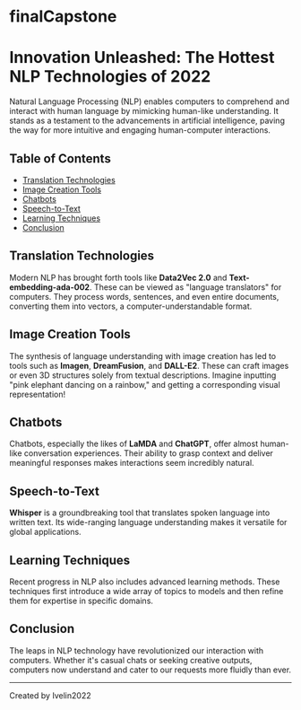 # finalCapstone
# Innovation Unleashed: The Hottest NLP Technologies of 2022

Natural Language Processing (NLP) enables computers to comprehend and interact with human language by mimicking human-like understanding. It stands as a testament to the advancements in artificial intelligence, paving the way for more intuitive and engaging human-computer interactions.

## Table of Contents
- [Translation Technologies](#translation-technologies)
- [Image Creation Tools](#image-creation-tools)
- [Chatbots](#chatbots)
- [Speech-to-Text](#speech-to-text)
- [Learning Techniques](#learning-techniques)
- [Conclusion](#conclusion)

## Translation Technologies
Modern NLP has brought forth tools like **Data2Vec 2.0** and **Text-embedding-ada-002**. These can be viewed as "language translators" for computers. They process words, sentences, and even entire documents, converting them into vectors, a computer-understandable format.

## Image Creation Tools
The synthesis of language understanding with image creation has led to tools such as **Imagen**, **DreamFusion**, and **DALL-E2**. These can craft images or even 3D structures solely from textual descriptions. Imagine inputting "pink elephant dancing on a rainbow," and getting a corresponding visual representation!

## Chatbots
Chatbots, especially the likes of **LaMDA** and **ChatGPT**, offer almost human-like conversation experiences. Their ability to grasp context and deliver meaningful responses makes interactions seem incredibly natural.

## Speech-to-Text
**Whisper** is a groundbreaking tool that translates spoken language into written text. Its wide-ranging language understanding makes it versatile for global applications.

## Learning Techniques
Recent progress in NLP also includes advanced learning methods. These techniques first introduce a wide array of topics to models and then refine them for expertise in specific domains.

## Conclusion
The leaps in NLP technology have revolutionized our interaction with computers. Whether it's casual chats or seeking creative outputs, computers now understand and cater to our requests more fluidly than ever.

---

Created by Ivelin2022 
